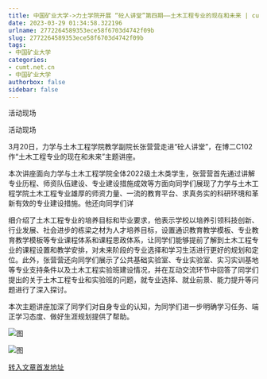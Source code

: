 ```yaml
---
title: 中国矿业大学->力土学院开展 “砼人讲堂”第四期——土木工程专业的现在和未来 | cumt.net.cn
date: 2023-03-29 01:34:58.322196
urlname: 2772264589353ece58f6703d4742f09b
slug: 2772264589353ece58f6703d4742f09b
tags: 
- 中国矿业大学
categories:
- cumt.net.cn
- 中国矿业大学
authorbox: false
sidebar: false
---
```

活动现场

活动现场

3月20日，力学与土木工程学院教学副院长张营营走进“砼人讲堂”，在博二C102作“土木工程专业的现在和未来”主题讲座。

本次讲座面向力学与土木工程学院全体2022级土木类学生，张营营首先通过讲解专业历程、师资队伍建设、专业建设措施成效等方面向同学们展现了力学与土木工程学院土木工程专业雄厚的师资力量、一流的教育平台、求真务实的科研环境和革新有效的专业建设措施。他还向同学们详
<!--more-->
细介绍了土木工程专业的培养目标和毕业要求，他表示学校以培养引领科技创新、行业发展、社会进步的栋梁之材为人才培养目标，设置通识教育教学模板、专业教育教学模板等专业课程体系和课程思政体系，让同学们能够提前了解到土木工程专业的课程设置和教学安排，对未来阶段的专业选择和学习生活进行更好的规划和定位。此外，张营营还向同学们展示了公共基础实验室、专业实验室、实习实训基地等专业支持条件以及土木工程实验班建设情况，并在互动交流环节中回答了同学们提出的关于土木工程专业和实验班的问题，就专业选择、就业前景、能力提升等问题进行了深入探讨。

本次主题讲座加深了同学们对自身专业的认知，为同学们进一步明确学习任务、端正学习态度、做好生涯规划提供了帮助。

![图](https://xwzx.cumt.edu.cn/_upload/article/images/de/50/2e0a90c94875a5da523d7c659e45/f0da991f-f0f4-4ed1-acad-f2f79a7a1074.jpg)

![图](https://xwzx.cumt.edu.cn/_upload/article/images/de/50/2e0a90c94875a5da523d7c659e45/d8cb5b90-3426-4998-b171-033975ac4c1e.jpg)

[转入文章首发地址](https://xwzx.cumt.edu.cn/cf/21/c523a642849/page.htm)